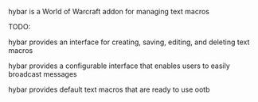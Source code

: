 hybar is a World of Warcraft addon for managing text macros

TODO:

hybar provides an interface for creating, saving, editing, and deleting text macros

hybar provides a configurable interface that enables users to easily broadcast messages

hybar provides default text macros that are ready to use ootb

